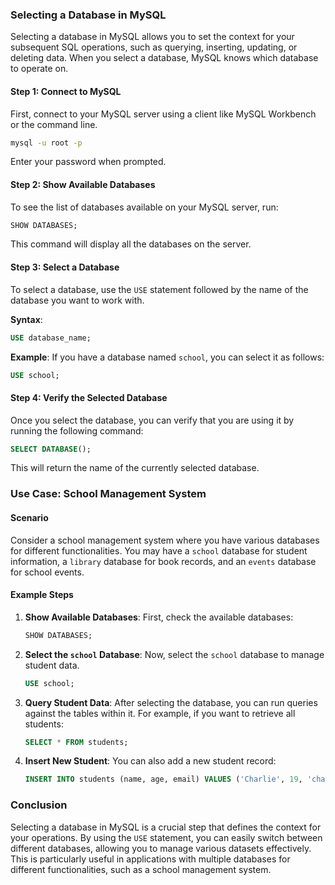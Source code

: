 ### Selecting a Database in MySQL

Selecting a database in MySQL allows you to set the context for your subsequent SQL operations, such as querying, inserting, updating, or deleting data. When you select a database, MySQL knows which database to operate on.

#### Step 1: Connect to MySQL

First, connect to your MySQL server using a client like MySQL Workbench or the command line.

```bash
mysql -u root -p
```

Enter your password when prompted.

#### Step 2: Show Available Databases

To see the list of databases available on your MySQL server, run:

```sql
SHOW DATABASES;
```

This command will display all the databases on the server.

#### Step 3: Select a Database

To select a database, use the `USE` statement followed by the name of the database you want to work with.

**Syntax**:
```sql
USE database_name;
```

**Example**:
If you have a database named `school`, you can select it as follows:

```sql
USE school;
```

#### Step 4: Verify the Selected Database

Once you select the database, you can verify that you are using it by running the following command:

```sql
SELECT DATABASE();
```

This will return the name of the currently selected database.

### Use Case: School Management System

#### Scenario

Consider a school management system where you have various databases for different functionalities. You may have a `school` database for student information, a `library` database for book records, and an `events` database for school events.

#### Example Steps

1. **Show Available Databases**:
   First, check the available databases:

   ```sql
   SHOW DATABASES;
   ```

2. **Select the `school` Database**:
   Now, select the `school` database to manage student data.

   ```sql
   USE school;
   ```

3. **Query Student Data**:
   After selecting the database, you can run queries against the tables within it. For example, if you want to retrieve all students:

   ```sql
   SELECT * FROM students;
   ```

4. **Insert New Student**:
   You can also add a new student record:

   ```sql
   INSERT INTO students (name, age, email) VALUES ('Charlie', 19, 'charlie@example.com');
   ```

### Conclusion

Selecting a database in MySQL is a crucial step that defines the context for your operations. By using the `USE` statement, you can easily switch between different databases, allowing you to manage various datasets effectively. This is particularly useful in applications with multiple databases for different functionalities, such as a school management system.
